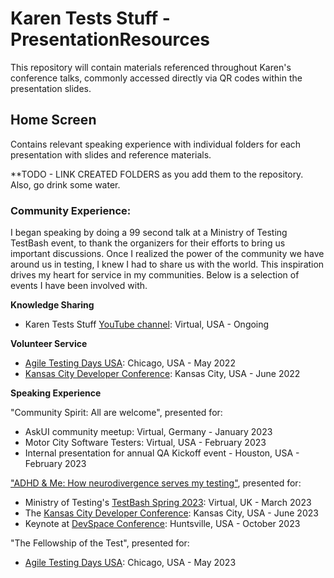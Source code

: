 # Karen Tests Stuff - PresentationResources
This repository will contain materials referenced throughout Karen's conference talks, commonly accessed directly via QR codes within the presentation slides.

## Home Screen
Contains relevant speaking experience with individual folders for each presentation with slides and reference materials.

**TODO - LINK CREATED FOLDERS as you add them to the repository. Also, go drink some water.

### Community Experience:
I began speaking by doing a 99 second talk at a Ministry of Testing TestBash event, to thank the organizers for their efforts to bring us important discussions. Once I realized the power of the community we have around us in testing, I knew I had to share us with the world. This inspiration drives my heart for service in my communities. Below is a selection of events I have been involved with.

**Knowledge Sharing**

- Karen Tests Stuff [YouTube channel](https://www.youtube.com/channel/UCaILiR0XEzf0Y1QvibzybCQ): Virtual, USA - Ongoing

**Volunteer Service**

- [Agile Testing Days USA](https://agiletestingdays.us/): Chicago, USA - May 2022
- [Kansas City Developer Conference](https://www.kcdc.info/): Kansas City, USA - June 2022

**Speaking Experience**

"Community Spirit: All are welcome", presented for:
- AskUI community meetup: Virtual, Germany - January 2023
- Motor City Software Testers: Virtual, USA - February 2023
- Internal presentation for annual QA Kickoff event - Houston, USA - February 2023

["ADHD & Me: How neurodivergence serves my testing"](https://github.com/KarenTestsStuff/PresentationResources/tree/main/ADHD_%26_Me#adhd--me-how-neurodivergence-serves-my-testing), presented for:
- Ministry of Testing's [TestBash Spring 2023](https://www.ministryoftesting.com/events/testbash-spring-2023): Virtual, UK - March 2023
- The [Kansas City Developer Conference](https://www.kcdc.info/): Kansas City, USA - June 2023
- Keynote at [DevSpace Conference](https://www.devspaceconf.com/): Huntsville, USA - October 2023

"The Fellowship of the Test", presented for:
- [Agile Testing Days USA](https://agiletestingdays.us/): Chicago, USA - May 2023
